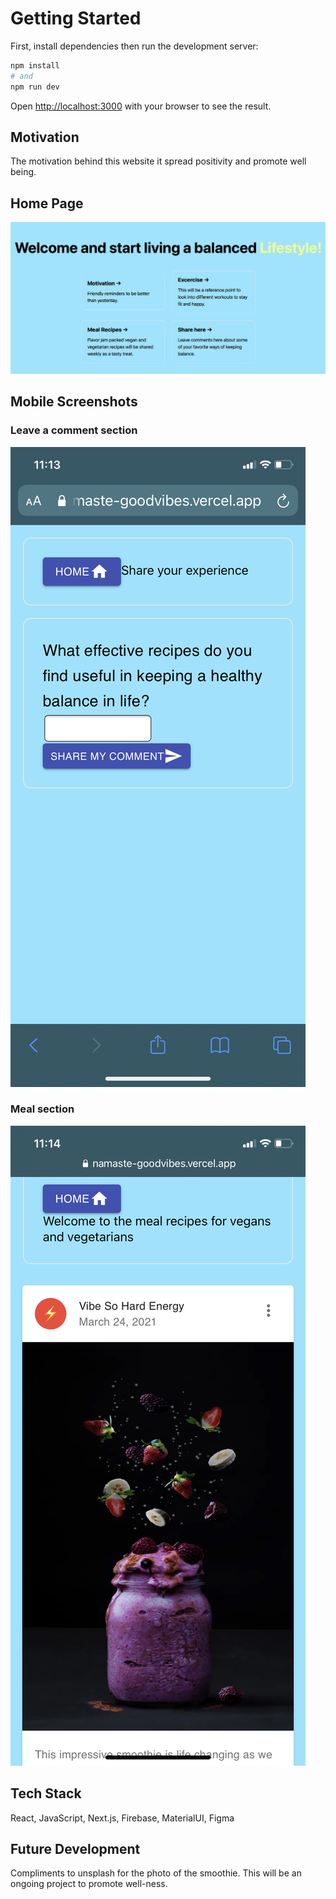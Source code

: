# Getting Started

First, install dependencies then run the development server:

```bash
npm install
# and
npm run dev
```

Open [http://localhost:3000](http://localhost:3000) with your browser to see the result.

## Motivation

The motivation behind this website it spread positivity and promote well being.

## Home Page

![mobileImage](assets/homePage.png)

## Mobile Screenshots

### Leave a comment section

![mobileImage](assets/mobileImage.jpeg)

### Meal section

![mobileImage](assets/mobileImage2.jpeg)

## Tech Stack

React, JavaScript, Next.js, Firebase, MaterialUI, Figma

## Future Development

Compliments to unsplash for the photo of the smoothie.
This will be an ongoing project to promote well-ness.
